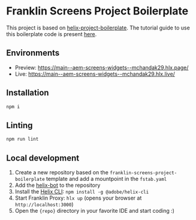 # Franklin Screens Project Boilerplate
This project is based on [helix-project-boilerplate](https://github.com/adobe/helix-project-boilerplate). 
The tutorial guide to use this boilerplate code is present [here](https://main--screens-franklin-documentation--hlxscreens.hlx.live/developer/tutorial).

## Environments
- Preview: https://main--aem-screens-widgets--mchandak29.hlx.page/
- Live: https://main--aem-screens-widgets--mchandak29.hlx.live/

## Installation

```sh
npm i
```

## Linting

```sh
npm run lint
```

## Local development

1. Create a new repository based on the `franklin-screens-project-boilerplate` template and add a mountpoint in the `fstab.yaml`
1. Add the [helix-bot](https://github.com/apps/helix-bot) to the repository
1. Install the [Helix CLI](https://github.com/adobe/helix-cli): `npm install -g @adobe/helix-cli`
1. Start Franklin Proxy: `hlx up` (opens your browser at `http://localhost:3000`)
1. Open the `{repo}` directory in your favorite IDE and start coding :)
